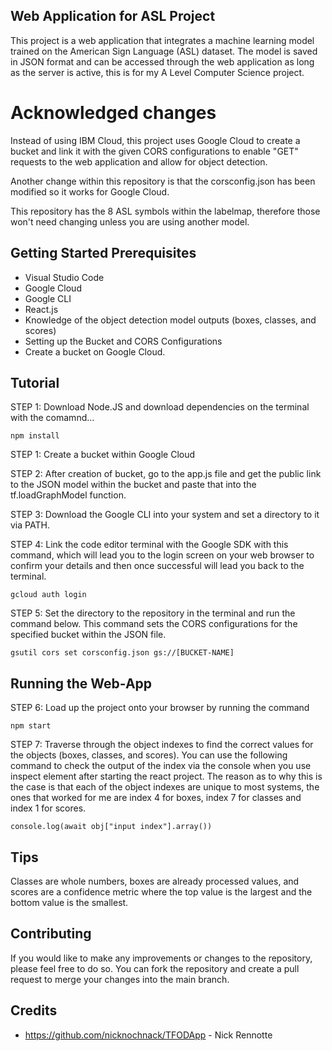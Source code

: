 ## Web Application for ASL Project
This project is a web application that integrates a machine learning model trained on the American Sign Language (ASL) dataset. The model is saved in JSON format and can be accessed through the web application as long as the server is active, this is for my A Level Computer Science project.

# Acknowledged changes
Instead of using IBM Cloud, this project uses Google Cloud to create a bucket and link it with the given CORS configurations to enable "GET" requests to the web application and allow for object detection.

Another change within this repository is that the corsconfig.json has been modified so it works for Google Cloud.

This repository has the 8 ASL symbols within the labelmap, therefore those won't need changing unless you are using another model.

## Getting Started Prerequisites
- Visual Studio Code
- Google Cloud 
- Google CLI 
- React.js 
- Knowledge of the object detection model outputs (boxes, classes, and scores)
- Setting up the Bucket and CORS Configurations
- Create a bucket on Google Cloud.

## Tutorial

STEP 1: Download Node.JS and download dependencies on the terminal with the comamnd...

```npm install ```

STEP 1: Create a bucket within Google Cloud

STEP 2: After creation of bucket, go to the app.js file and get the public link to the JSON model within the bucket and paste that into the tf.loadGraphModel function.

STEP 3: Download the Google CLI into your system and set a directory to it via PATH.


STEP 4: Link the code editor terminal with the Google SDK with this command, which will lead you to the login screen on your web browser to confirm your details and then once successful will lead you back to the terminal.

```gcloud auth login ```

STEP 5: Set the directory to the repository in the terminal and run the command below. This command sets the CORS configurations for the specified bucket within the JSON file.

```gsutil cors set corsconfig.json gs://[BUCKET-NAME]```


## Running the Web-App
STEP 6: Load up the project onto your browser by running the command

```npm start ```


STEP 7: Traverse through the object indexes to find the correct values for the objects (boxes, classes, and scores). You can use the following command to check the output of the index via the console when you use inspect element after starting the react project. The reason as to why this is the case is that each of the object indexes are unique to most systems, the ones that worked for me are index 4 for boxes, index 7 for classes and index 1 for scores.

``` console.log(await obj["input index"].array()) ```

## Tips
Classes are whole numbers, boxes are already processed values, and scores are a confidence metric where the top value is the largest and the bottom value is the smallest.

## Contributing
If you would like to make any improvements or changes to the repository, please feel free to do so. You can fork the repository and create a pull request to merge your changes into the main branch.

## Credits
- https://github.com/nicknochnack/TFODApp - Nick Rennotte
